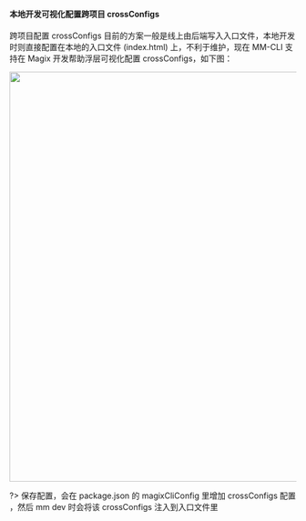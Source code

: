 #### 本地开发可视化配置跨项目 crossConfigs 
跨项目配置 crossConfigs 目前的方案一般是线上由后端写入入口文件，本地开发时则直接配置在本地的入口文件 (index.html) 上，不利于维护，现在 MM-CLI 支持在 Magix 开发帮助浮层可视化配置 crossConfigs，如下图：

<img width="720" src="https://img.alicdn.com/imgextra/i2/O1CN01tj1cvj1tKvAQJ0ZVF_!!6000000005884-2-tps-1510-1378.png">

?> 保存配置，会在 package.json 的 magixCliConfig 里增加 crossConfigs 配置
，然后 mm dev 时会将该 crossConfigs 注入到入口文件里